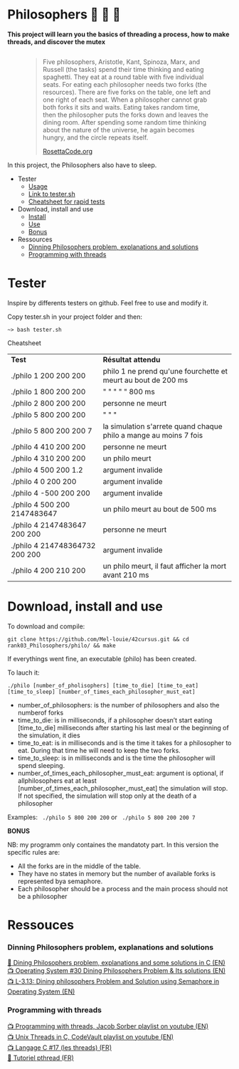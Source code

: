 # Philosophers 🧵 📜    🚧 

<b>This project will learn you the basics of threading a process, how to make threads, and discover the mutex</b>


<img src=""
     alt="">

<figure>
	<blockquote>
		<p>Five philosophers, Aristotle, Kant, Spinoza, Marx, and Russell (the tasks) spend their time thinking and eating spaghetti. They eat at a round table with five individual seats. For eating each philosopher needs two forks (the resources). There are five forks on the table, one left and one right of each seat. When a philosopher cannot grab both forks it sits and waits. Eating takes random time, then the philosopher puts the forks down and leaves the dining room. After spending some random time thinking about the nature of the universe, he again becomes hungry, and the circle repeats itself.</p>
		<a href="https://rosettacode.org/wiki/Dining_philosophers">RosettaCode.org</a>
	</blockquote>
</figure>

In this project, the Philosophers also have to sleep.

- Tester
	- <a href="#uset">Usage</a>
	- <a href="https://github.com/Mel-louie/42cursus/blob/main/rank03_Philosophers/newPhilo/tester.sh">Link to tester.sh</a>
	- <a href="#cheatsheet">Cheatsheet for rapid tests</a>
- Download, install and use
	- <a href="#instal">Install</a>
	- <a href="#play">Use</a>
	- <a href="#bonus">Bonus</a>
- Ressources
	- <a href="#problem">Dinning Philosophers problem, explanations and solutions</a>
	- <a href="#thread">Programming with threads</a>


# Tester

Inspire by differents testers on github.
Feel free to use and modify it.
<div id=uset></div></a>
Copy tester.sh in your project folder and then:

```
~> bash tester.sh

```

<div id=cheatsheet></div></a>Cheatsheet
<table>
    <tr>
        <td><b>Test</b></td>
        <td><b>Résultat attendu</b></td>
    </tr>
    <tr>
        <td>./philo 1 200 200 200</td>
        <td>philo 1 ne prend qu'une fourchette et meurt au bout de 200 ms</td>
    </tr>
    <tr>
        <td>./philo 1 800 200 200</td>
        <td>	"			"			"		"			"	800 ms</td>
    </tr>
    <tr>
        <td>./philo 2 800 200 200</td>
        <td>personne ne meurt</td>
    </tr>
    <tr>
        <td>./philo 5 800 200 200 </td>
        <td>	"	"	"</td>
    </tr>
    <tr>
        <td>./philo 5 800 200 200 7</td>
        <td>la simulation s'arrete quand chaque philo a mange au moins 7 fois</td>
    </tr>
    <tr>
        <td>./philo 4 410 200 200</td>
        <td>personne ne meurt</td>
    </tr>
    <tr>
        <td>./philo 4 310 200 200</td>
        <td>un philo meurt</td>
    </tr>
    <tr>
        <td>./philo 4 500 200 1.2</td>
        <td>argument invalide</td>
    </tr>
    <tr>
        <td>./philo 4 0 200 200</td>
        <td>argument invalide</td>
    </tr>
    <tr>
        <td>./philo 4 -500 200 200 </td>
        <td>argument invalide</td>
    </tr>
    <tr>
        <td>./philo 4 500 200 2147483647</td>
        <td>un philo meurt au bout de 500 ms</td>
    </tr>
    <tr>
        <td>./philo 4 2147483647 200 200</td>
        <td>personne ne meurt</td>
    </tr>
    <tr>
        <td>./philo 4 214748364732 200 200</td>
        <td>argument invalide</td>
    </tr>
    <tr>
        <td>./philo 4 200 210 200</td>
        <td>un philo meurt, il faut afficher la mort avant 210 ms</td>
    </tr>
</table>

# Download, install and use

<div id=instal></div></a>To download and compile:

```git clone https://github.com/Mel-louie/42cursus.git && cd rank03_Philosophers/philo/ && make```

If everythings went fine, an executable (philo) has been created.

<div id=play></div>To lauch it:

```./philo [number_of_pholisophers] [time_to_die] [time_to_eat] [time_to_sleep] [number_of_times_each_philosopher_must_eat]```

- number_of_philosophers: is the number of philosophers and also the numberof forks
- time_to_die: is in milliseconds, if a philosopher doesn’t start eating [time_to_die] milliseconds after starting his last meal or the beginning of the simulation, it dies
- time_to_eat: is in milliseconds and is the time it takes for a philosopher to eat. During that time he will need to keep the two forks.
- time_to_sleep: is in milliseconds and is the time the philosopher will spend sleeping.
- number_of_times_each_philosopher_must_eat: argument is optional, if allphilosophers eat at least [number_of_times_each_philosopher_must_eat] the simulation will stop. If not specified, the simulation will stop only at the death of a philosopher

Examples:
``` ./philo 5 800 200 200```
or
``` ./philo 5 800 200 200 7```

<div id=bonus></div><b>BONUS</b>

NB: my programm only containes the mandatoty part.
In this version the specific rules are:
- All the forks are in the middle of the table.
- They have no states in memory but the number of available forks is represented bya semaphore.
- Each philosopher should be a process and the main process should not be a philosopher

# Ressouces

<h3><div id=problem></div>Dinning Philosophers problem, explanations and solutions</h3>

<a href="https://sites.cs.ucsb.edu/~rich/class/old.cs170/notes/DiningPhil/index.html">📄 Dining Philosophers problem, explanations and some solutions in C (EN)</a><br />
<a href="https://www.youtube.com/watch?v=syMOLWlGjNg">📺 Operating System #30 Dining Philosophers Problem & Its solutions (EN)</a><br />
<a href="https://www.youtube.com/watch?v=HHoB2t_B6MI">📺 L-3.13: Dining philosophers Problem and Solution using Semaphore in Operating System (EN)</a><br />

<h3><div id=thread></div>Programming with threads</h3>

<a href="https://www.youtube.com/playlist?list=PL9IEJIKnBJjFZxuqyJ9JqVYmuFZHr7CFM">📺 Programming with threads, Jacob Sorber playlist on youtube (EN)</a><br />
<a href="https://www.youtube.com/playlist?list=PLfqABt5AS4FmuQf70psXrsMLEDQXNkLq2">📺 Unix Threads in C, CodeVault playlist on youtube (EN)</a><br />
<a href="https://youtu.be/o_GbRujGCnM">📺 Langage C #17 (les threads) (FR)</a><br />
<a href="https://franckh.developpez.com/tutoriels/posix/pthreads/">📄 Tutoriel pthread (FR)</a><br />
<a href=""></a><br />
<a href=""></a><br />
<a href=""></a><br />
